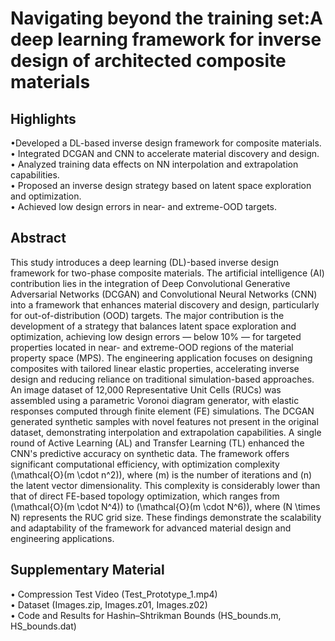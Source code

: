 # Navigating beyond the training set:A deep learning framework for inverse design of architected composite materials




## Highlights

•Developed a DL-based inverse design framework for composite materials.<br />
• Integrated DCGAN and CNN to accelerate material discovery and design.<br />
• Analyzed training data effects on NN interpolation and extrapolation capabilities.<br />
• Proposed an inverse design strategy based on latent space exploration and optimization.<br />
• Achieved low design errors in near- and extreme-OOD targets.<br />

## Abstract

This study introduces a deep learning (DL)-based inverse design framework for two-phase composite materials. The artificial intelligence (AI) contribution lies in the integration of Deep Convolutional Generative Adversarial Networks (DCGAN) and Convolutional Neural Networks (CNN) into a framework that enhances material discovery and design, particularly for out-of-distribution (OOD) targets. The major contribution is the development of a strategy that balances latent space exploration and optimization, achieving low design errors — below 10\% — for targeted properties located in near- and extreme-OOD regions of the material property space (MPS). The engineering application focuses on designing composites with tailored linear elastic properties, accelerating inverse design and reducing reliance on traditional simulation-based approaches. An image dataset of 12,000 Representative Unit Cells (RUCs) was assembled using a parametric Voronoi diagram generator, with elastic responses computed through finite element (FE) simulations. The DCGAN generated synthetic samples with novel features not present in the original dataset, demonstrating interpolation and extrapolation capabilities. A single round of Active Learning (AL) and Transfer Learning (TL) enhanced the CNN's predictive accuracy on synthetic data. The framework offers significant computational efficiency, with optimization complexity \(\mathcal{O}(m \cdot n^2)\), where \(m\) is the number of iterations and \(n\) the latent vector dimensionality. This complexity is considerably lower than that of direct FE-based topology optimization, which ranges from \(\mathcal{O}(m \cdot N^4)\) to \(\mathcal{O}(m \cdot N^6)\), where \(N \times N\) represents the RUC grid size. These findings demonstrate the scalability and adaptability of the framework for advanced material design and engineering applications.

## Supplementary Material 

• Compression Test Video (Test_Prototype_1.mp4) <br />
• Dataset (Images.zip, Images.z01, Images.z02)<br />
• Code and Results for Hashin–Shtrikman Bounds (HS_bounds.m, HS_bounds.dat)<br />

